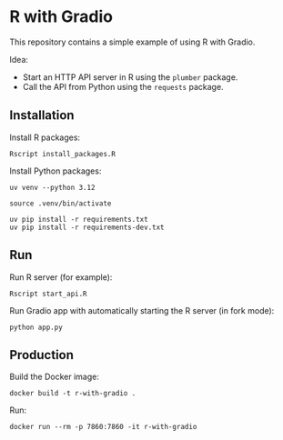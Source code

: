 # R with Gradio

This repository contains a simple example of using R with Gradio.

Idea:

- Start an HTTP API server in R using the `plumber` package.
- Call the API from Python using the `requests` package.

## Installation

Install R packages:

```
Rscript install_packages.R
```

Install Python packages:

```
uv venv --python 3.12

source .venv/bin/activate

uv pip install -r requirements.txt
uv pip install -r requirements-dev.txt
```

## Run

Run R server (for example):

```
Rscript start_api.R
```

Run Gradio app with automatically starting the R server (in fork mode):

```
python app.py
```

## Production

Build the Docker image:

```
docker build -t r-with-gradio .
```

Run:

```
docker run --rm -p 7860:7860 -it r-with-gradio
```
